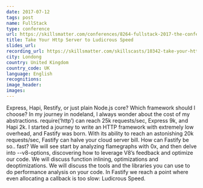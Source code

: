 ```yaml
---
date: 2017-07-12
tags: post
name: FullStack
type: conference
url: https://skillsmatter.com/conferences/8264-fullstack-2017-the-conference-on-javascript-node-and-internet-of-things#skillscasts
title: Take Your Http Server to Ludicrous Speed
slides_url:
recording_url: https://skillsmatter.com/skillscasts/10342-take-your-http-server-to-ludicrous-speed
city: Londong
country: United Kingdom
country_code: UK
language: English
recognitions:
image_header:
images:
---
```


Express, Hapi, Restify, or just plain Node.js core? Which framework should I choose? In my journey in nodeland, I always wonder about the cost of my abstractions. require(‘http’) can reach 25k requests/sec, Express 9k, and Hapi 2k.
I started a journey to write an HTTP framework with extremely low overhead, and Fastify was born. With its ability to reach an astonishing 20k requests/sec, Fastify can halve your cloud server bill.
How can Fastify be so.. fast? We will see start by analyzing flamegraphs with 0x, and then delve into --v8-options, discovering how to leverage V8’s feedback and optimize our code. We will discuss function inlining, optimizations and deoptimizations. We will discuss the tools and the libraries you can use to do performance analysis on your code. In Fastify we reach a point where even allocating a callback is too slow: Ludicrous Speed.
